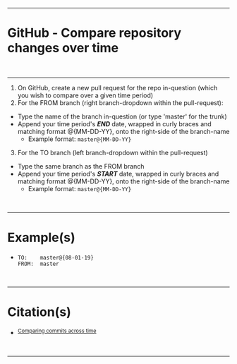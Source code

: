 
<hr />

# GitHub - Compare repository changes over time

<br /><hr />

1. On GitHub, create a new pull request for the repo in-question (which you wish to compare over a given time period)
2. For the FROM branch (right branch-dropdown within the pull-request):
  - Type the name of the branch in-question (or type 'master' for the trunk)
  - Append your time period's ***END*** date, wrapped in curly braces and matching format @{MM-DD-YY}, onto the right-side of the branch-name
    - Example format: `master@{MM-DD-YY}`
3. For the TO branch (left branch-dropdown within the pull-request)
  - Type the same branch as the FROM branch
  - Append your time period's ***START*** date, wrapped in curly braces and matching format @{MM-DD-YY}, onto the right-side of the branch-name
    - Example format: `master@{MM-DD-YY}`

<br /><hr />

# Example(s)
  - ```
    TO:    master@{08-01-19}
    FROM:  master
    ```


<br /><hr />

# Citation(s)
 - <sup><a href="https://help.github.com/en/articles/comparing-commits-across-time#comparisons-across-time">Comparing commits across time</a></sup>


<br /><hr />